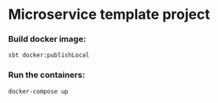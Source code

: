 # Microservice template project

### Build docker image:
`sbt docker:publishLocal`

### Run the containers:
`docker-compose up`